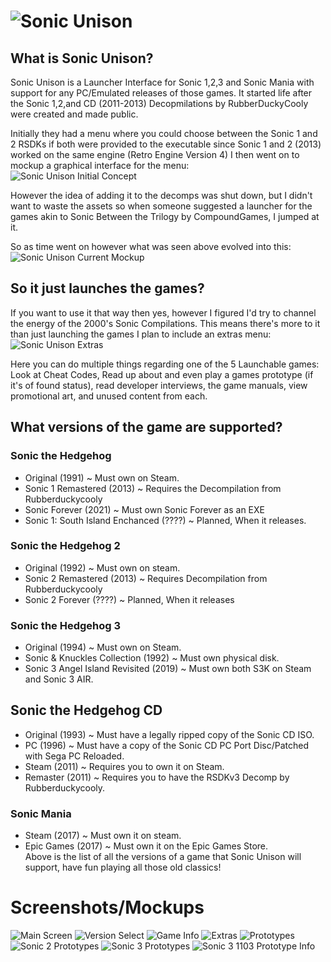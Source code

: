 # ![Sonic Unison](https://doc-0s-a4-docs.googleusercontent.com/docs/securesc/f7cmm0l7296bj0m3u1mtfeiebf9f04ar/1sfiplq1f1j3lvsto4tqk96o09rc6a10/1632101025000/01151307721178675018/01151307721178675018/1Vt3rdXz6t-2fkcTcB0QAoH90e1_BS-6A.png)
## What is Sonic Unison?
Sonic Unison is a Launcher Interface for Sonic 1,2,3 and Sonic Mania with support for any PC/Emulated releases of those games. It started life after the  Sonic 1,2,and CD (2011-2013) Decopmilations by RubberDuckyCooly were created and made public. 

Initially they had a menu where you could choose between the Sonic 1 and 2 RSDKs if both were provided to the executable since Sonic 1 and 2 (2013) worked on the same engine (Retro Engine Version 4) I then went on to mockup a graphical interface for the menu:
<br>![Sonic Unison Initial Concept](https://cdn.discordapp.com/attachments/368250005292711957/803084738016313364/Game_Select_Menu.png)</br>

However the idea of adding it to the decomps was shut down, but I didn't want to waste the assets so when someone suggested a launcher for the games akin to Sonic Between the Trilogy by CompoundGames, I jumped at it.

So as time went on however what was seen above evolved into this:
<br>![Sonic Unison Current Mockup](https://cdn.discordapp.com/attachments/872338564241850398/872369792856772668/Game_Select.png)</br>

## So it just launches the games?
If you want to use it that way then yes, however I figured I'd try to channel the energy of the 2000's Sonic Compilations. This means there's more to it than just launching the games I plan to include an extras menu:
<br>![Sonic Unison Extras](https://cdn.discordapp.com/attachments/872338564241850398/872578561922449438/Extras.png)</br>

Here you can do multiple things regarding one of the 5 Launchable games: Look at Cheat Codes, Read up about and even play a games prototype (if it's of found status), read developer interviews, the game manuals, view promotional art, and unused content from each.

## What versions of the game are supported?

### Sonic the Hedgehog
- Original (1991) ~ Must own on Steam.
- Sonic 1 Remastered (2013) ~ Requires the Decompilation from Rubberduckycooly
- Sonic Forever (2021) ~ Must own Sonic Forever as an EXE
- Sonic 1: South Island Enchanced (????) ~ Planned, When it releases.

### Sonic the Hedgehog 2
- Original (1992) ~ Must own on steam.
- Sonic 2 Remastered (2013) ~ Requires Decompilation from Rubberduckycooly
- Sonic 2 Forever (????) ~ Planned, When it releases

### Sonic the Hedgehog 3
- Original (1994) ~ Must own on Steam.<br>
- Sonic & Knuckles Collection (1992) ~ Must own physical disk.<br>
- Sonic 3 Angel Island Revisited (2019) ~ Must own both S3K on Steam and Sonic 3 AIR.<br>

## Sonic the Hedgehog CD
- Original (1993) ~ Must have a legally ripped copy of the Sonic CD ISO.<br>
- PC (1996) ~ Must have a copy of the Sonic CD PC Port Disc/Patched with Sega PC Reloaded.<br>
- Steam (2011) ~ Requires you to own it on Steam.<br>
- Remaster (2011) ~ Requires you to have the RSDKv3 Decomp by Rubberduckycooly.<br>

### Sonic Mania
- Steam (2017) ~ Must own it on steam.<br>
- Epic Games (2017) ~ Must own it on the Epic Games Store.<br>
Above is the list of all the versions of a game that Sonic Unison will support, have fun playing all those old classics!

# Screenshots/Mockups
![Main Screen](https://cdn.discordapp.com/attachments/872338564241850398/872369792856772668/Game_Select.png)
![Version Select](https://cdn.discordapp.com/attachments/872338564241850398/872369880740024320/Version_Select.png)
![Game Info](https://cdn.discordapp.com/attachments/872338564241850398/872369487909883975/Info.png)
![Extras](https://cdn.discordapp.com/attachments/872338564241850398/872578561922449438/Extras.png)
![Prototypes](https://cdn.discordapp.com/attachments/872338564241850398/872369801283112980/Proto_Games_selection_screens.png)
![Sonic 2 Prototypes](https://cdn.discordapp.com/attachments/872338564241850398/872369813798940672/Sonic_2_Prototypes.png)
![Sonic 3 Prototypes](https://cdn.discordapp.com/attachments/872338564241850398/872369824989323304/Sonic_3_Prototypes.png)
![Sonic 3 1103 Prototype Info](https://cdn.discordapp.com/attachments/872338564241850398/872367228962631710/Sonic_3_1103_Info_Screens.png)
